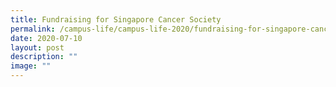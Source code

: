 ```yaml
---
title: Fundraising for Singapore Cancer Society
permalink: /campus-life/campus-life-2020/fundraising-for-singapore-cancer-society/
date: 2020-07-10
layout: post
description: ""
image: ""
---
```

